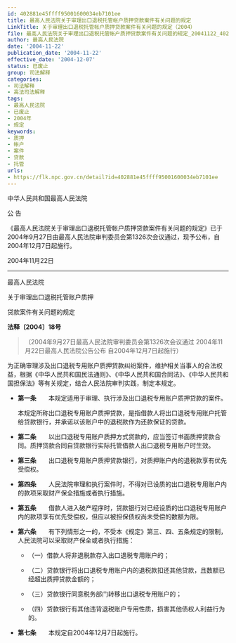 ```yaml
---
id: 402881e45ffff95001600034eb7101ee
title: 最高人民法院关于审理出口退税托管帐户质押贷款案件有关问题的规定
LinkTitle: 关于审理出口退税托管帐户质押贷款案件有关问题的规定（2004）
file: 最高人民法院关于审理出口退税托管帐户质押贷款案件有关问题的规定_20041122_402881e45ffff95001600034eb7101ee.docx
author: 最高人民法院
date: '2004-11-22'
publication_date: '2004-11-22'
effective_date: '2004-12-07'
status: 已废止
group: 司法解释
categories:
- 司法解释
- 高法司法解释
tags:
- 最高人民法院
- 已废止
- 2004年
- 规定
keywords:
- 质押
- 帐户
- 案件
- 贷款
- 托管
urls:
- https://flk.npc.gov.cn/detail?id=402881e45ffff95001600034eb7101ee
---
```


中华人民共和国最高人民法院

公 告

《最高人民法院关于审理出口退税托管帐户质押贷款案件有关问题的规定》已于2004年9月27日由最高人民法院审判委员会第1326次会议通过，现予公布，自2004年12月7日起施行。

2004年11月22日

---

最高人民法院

关于审理出口退税托管账户质押

贷款案件有关问题的规定

**法释〔2004〕18号**

> （2004年9月27日最高人民法院审判委员会第1326次会议通过 2004年11月22日最高人民法院公告公布 自2004年12月7日起施行）

为正确审理涉及出口退税专用账户质押贷款纠纷案件，维护相关当事人的合法权益，根据《中华人民共和国民法通则》、《中华人民共和国合同法》、《中华人民共和国担保法》等有关规定，结合人民法院审判实践，制定本规定。

- **第一条**　　本规定适用于审理、执行涉及出口退税专用账户质押贷款的案件。

  本规定所称出口退税专用账户质押贷款，是指借款人将出口退税专用账户托管给贷款银行，并承诺以该账户中的退税款作为还款保证的贷款。

- **第二条**　　以出口退税专用账户质押方式贷款的，应当签订书面质押贷款合同。质押贷款合同自贷款银行实际托管借款人出口退税专用账户时生效。

- **第三条**　　出口退税专用账户质押贷款银行，对质押账户内的退税款享有优先受偿权。

- **第四条**　　人民法院审理和执行案件时，不得对已设质的出口退税专用账户内的款项采取财产保全措施或者执行措施。

- **第五条**　　借款人进入破产程序时，贷款银行对已经设质的出口退税专用账户内的款项享有优先受偿权，但应以被担保债权尚未受偿的数额为限。

- **第六条**　　有下列情形之一的，不受本《规定》第三、四、五条规定的限制，人民法院可以采取财产保全或者执行措施：

  - （一）借款人将非退税款存入出口退税专用账户的；

  - （二）贷款银行将出口退税专用账户内的退税款扣还其他贷款，且数额已经超出质押贷款金额的；

  - （三）贷款银行同意税务部门转移出口退税专用账户的；

  - （四）贷款银行有其他违背退税账户专用性质，损害其他债权人利益行为的。

- **第七条**　　本规定自2004年12月7日起施行。
